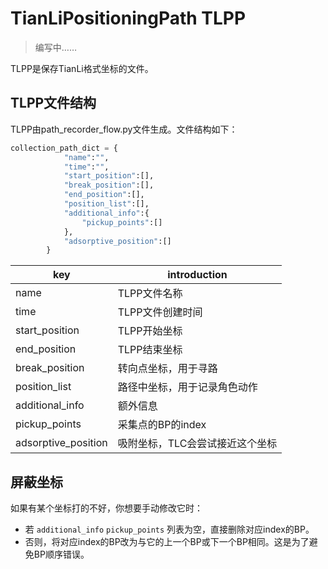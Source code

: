 # TianLiPositioningPath TLPP

> 编写中……

TLPP是保存TianLi格式坐标的文件。

## TLPP文件结构

TLPP由path_recorder_flow.py文件生成。文件结构如下：

```python
collection_path_dict = {
            "name":"",
            "time":"",
            "start_position":[],
            "break_position":[],
            "end_position":[],
            "position_list":[],
            "additional_info":{
                "pickup_points":[]
            },
            "adsorptive_position":[]
        }
```

| key                 | introduction      |
| ------------------- | ----------------- |
| name                | TLPP文件名称          |
| time                | TLPP文件创建时间        |
| start_position      | TLPP开始坐标          |
| end_position        | TLPP结束坐标          |
| break_position      | 转向点坐标，用于寻路        |
| position_list       | 路径中坐标，用于记录角色动作    |
| additional_info     | 额外信息              |
| pickup_points       | 采集点的BP的index      |
| adsorptive_position | 吸附坐标，TLC会尝试接近这个坐标 |

## 屏蔽坐标

如果有某个坐标打的不好，你想要手动修改它时：

- 若 `additional_info` `pickup_points` 列表为空，直接删除对应index的BP。
- 否则，将对应index的BP改为与它的上一个BP或下一个BP相同。这是为了避免BP顺序错误。
